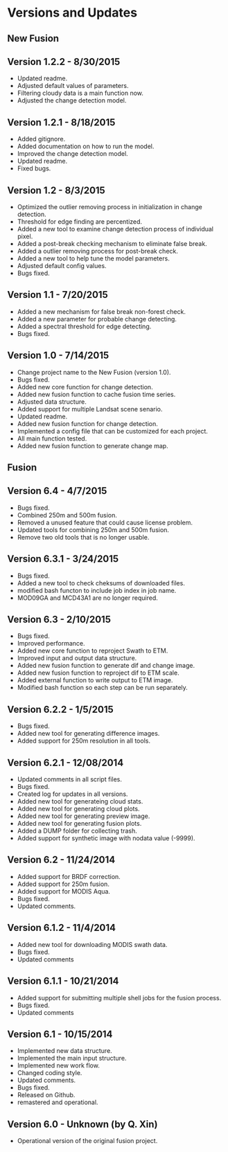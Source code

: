 Versions and Updates
==============

New Fusion  
--------------
Version 1.2.2 - 8/30/2015
--------------
- Updated readme.  
- Adjusted default values of parameters.  
- Filtering cloudy data is a main function now.  
- Adjusted the change detection model.  

Version 1.2.1 - 8/18/2015
--------------
- Added gitignore.  
- Added documentation on how to run the model.  
- Improved the change detection model.  
- Updated readme.  
- Fixed bugs.  

Version 1.2 - 8/3/2015  
--------------
- Optimized the outlier removing process in initialization in change detection.  
- Threshold for edge finding are percentized.  
- Added a new tool to examine change detection process of individual pixel.  
- Added a post-break checking mechanism to eliminate false break.  
- Added a outlier removing process for post-break check.  
- Added a new tool to help tune the model parameters. 
- Adjusted default config values.  
- Bugs fixed.  
  
Version 1.1 - 7/20/2015  
--------------
- Added a new mechanism for false break non-forest check.  
- Added a new parameter for probable change detecting.  
- Added a spectral threshold for edge detecting.  
- Bugs fixed.  
  
Version 1.0 - 7/14/2015  
--------------
- Change project name to the New Fusion (version 1.0).  
- Bugs fixed.  
- Added new core function for change detection.  
- Added new fusion function to cache fusion time series.  
- Adjusted data structure.  
- Added support for multiple Landsat scene senario.  
- Updated readme.  
- Added new fusion function for change detection.  
- Implemented a config file that can be customized for each project.  
- All main function tested.  
- Added new fusion function to generate change map.  

Fusion  
--------------
Version 6.4 - 4/7/2015
--------------
- Bugs fixed.  
- Combined 250m and 500m fusion.  
- Removed a unused feature that could cause license problem.  
- Updated tools for combining 250m and 500m fusion.  
- Remove two old tools that is no longer usable.  

Version 6.3.1 - 3/24/2015 
--------------
- Bugs fixed.  
- Added a new tool to check cheksums of downloaded files.  
- modified bash functon to include job index in job name.  
- MOD09GA and MCD43A1 are no longer required.  

Version 6.3 - 2/10/2015
--------------
- Bugs fixed.
- Improved performance.
- Added new core function to reproject Swath to ETM.
- Improved input and output data structure.
- Added new fusion function to generate dif and change image.
- Added new fusion function to reproject dif to ETM scale.
- Added external function to write output to ETM image.
- Modified bash function so each step can be run separately.

Version 6.2.2 - 1/5/2015
--------------
- Bugs fixed.  
- Added new tool for generating difference images.  
- Added support for 250m resolution in all tools.  

Version 6.2.1 - 12/08/2014
--------------
- Updated comments in all script files.
- Bugs fixed.
- Created log for updates in all versions.
- Added new tool for generateing cloud stats.  
- Added new tool for generating cloud plots.  
- Added new tool for generating preview image.
- Added new tool for generating fusion plots.  
- Added a DUMP folder for collecting trash.  
- Added support for synthetic image with nodata value (-9999).  

Version 6.2 - 11/24/2014
--------------
- Added support for BRDF correction.
- Added support for 250m fusion.
- Added support for MODIS Aqua.
- Bugs fixed.
- Updated comments.

Version 6.1.2 - 11/4/2014
------------
- Added new tool for downloading MODIS swath data.
- Bugs fixed.
- Updated comments

Version 6.1.1 - 10/21/2014
------------
- Added support for submitting multiple shell jobs for the fusion process.
- Bugs fixed.
- Updated comments

Version 6.1 - 10/15/2014
-------------
- Implemented new data structure.
- Implemented the main input structure.
- Implemented new work flow.
- Changed coding style.
- Updated comments.
- Bugs fixed.
- Released on Github.
- remastered and operational.

Version 6.0 - Unknown (by Q. Xin)
--------------
- Operational version of the original fusion project.
